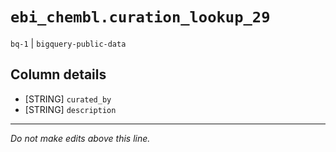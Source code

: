 # `ebi_chembl.curation_lookup_29`
`bq-1` | `bigquery-public-data`

## Column details
* [STRING]    `curated_by`
* [STRING]    `description`

-------------------------------------------------------------------------------
*Do not make edits above this line.*
